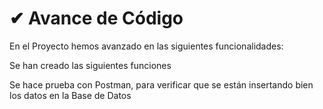 # ✔ Avance de Código

En el Proyecto hemos avanzado en las siguientes funcionalidades:

Se han creado las siguientes funciones


Se hace prueba con Postman, para verificar que se están insertando bien los datos en la Base de Datos




